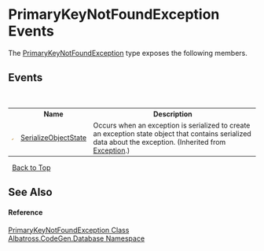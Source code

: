 # PrimaryKeyNotFoundException Events
 

The <a href="C73F6BFA">PrimaryKeyNotFoundException</a> type exposes the following members.


## Events
&nbsp;<table><tr><th></th><th>Name</th><th>Description</th></tr><tr><td>![Protected event](media/protevent.gif "Protected event")</td><td><a href="http://msdn2.microsoft.com/en-us/library/ee332915" target="_blank">SerializeObjectState</a></td><td>
Occurs when an exception is serialized to create an exception state object that contains serialized data about the exception.
 (Inherited from <a href="http://msdn2.microsoft.com/en-us/library/c18k6c59" target="_blank">Exception</a>.)</td></tr></table>&nbsp;
<a href="#primarykeynotfoundexception-events">Back to Top</a>

## See Also


#### Reference
<a href="C73F6BFA">PrimaryKeyNotFoundException Class</a><br /><a href="E11F5D98">Albatross.CodeGen.Database Namespace</a><br />
